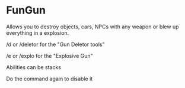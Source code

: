 # FunGun

Allows you to destroy objects, cars, NPCs with any weapon or blew up everything in a explosion.

/d or /deletor for the "Gun Deletor tools"

/e or /explo for the "Explosive Gun"

Abilities can be stacks

Do the command again to disable it

